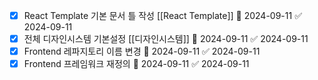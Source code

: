 - [x] React Template 기본 문서 틀 작성 [[React Template]] 🛫 2024-09-11 ✅ 2024-09-11
- [x] 전체 디자인시스템 기본설정 [[디자인시스템]] 📅 2024-09-11 ✅ 2024-09-11
- [x] Frontend 레파지토리 이름 변경 🛫 2024-09-11 ✅ 2024-09-11
- [x] Frontend 프레임워크 재정의 🛫 2024-09-11 ✅ 2024-09-11